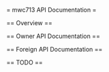 = mwc713 API Documentation =

== Overview ==

== Owner API Documentation ==

== Foreign API Documentation ==

== TODO ==
